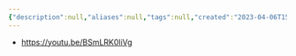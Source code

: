 ```yaml
---
{"description":null,"aliases":null,"tags":null,"created":"2023-04-06T15:24:52","updated":"2023-07-15T21:33:03","title":"The pain of not being able to find a software job","dg-publish":true,"permalink":"/docs/The pain of not being able to find a software job/","dgPassFrontmatter":true}
---
```


- https://youtu.be/BSmLRK0liVg
